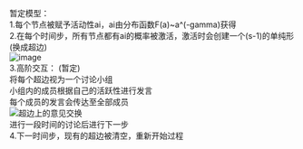 暂定模型：  
1.每个节点被赋予活动性ai，ai由分布函数F(a)~a^(-gamma)获得  
2.在每个时间步，所有节点都有ai的概率被激活，激活时会创建一个(s-1)的单纯形(换成超边)  
![image](https://github.com/user-attachments/assets/4f09e58e-64d8-473b-8159-da6662234f34)  
3.高阶交互： (暂定)  
将每个超边视为一个讨论小组  
小组内的成员根据自己的活跃性进行发言  
每个成员的发言会传达至全部成员  
![超边上的意见交换](https://github.com/user-attachments/assets/26b24f55-0038-4867-9d31-b94e3a611052)  
进行一段时间的讨论后进行下一步  
4.下一时间步，现有的超边被清空，重新开始过程
